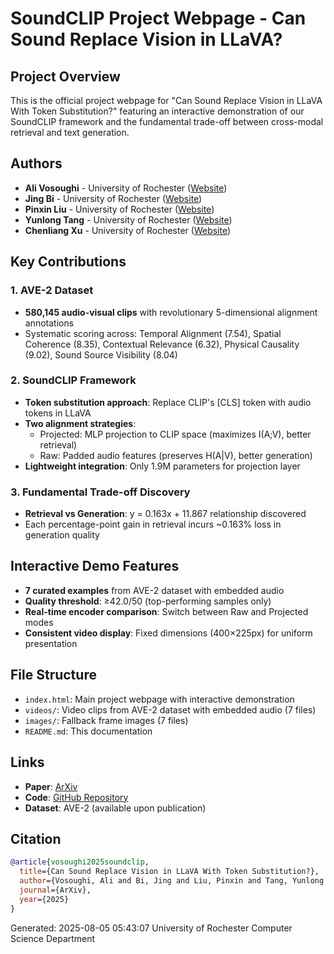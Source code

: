# SoundCLIP Project Webpage - Can Sound Replace Vision in LLaVA?

## Project Overview
This is the official project webpage for "Can Sound Replace Vision in LLaVA With Token Substitution?" featuring an interactive demonstration of our SoundCLIP framework and the fundamental trade-off between cross-modal retrieval and text generation.

## Authors
- **Ali Vosoughi** - University of Rochester ([Website](https://alivosoughi.com/))
- **Jing Bi** - University of Rochester ([Website](https://jing.vision/))
- **Pinxin Liu** - University of Rochester ([Website](https://andypinxinliu.github.io/))
- **Yunlong Tang** - University of Rochester ([Website](https://yunlong10.github.io/))
- **Chenliang Xu** - University of Rochester ([Website](https://www.cs.rochester.edu/~cxu22/index.html))

## Key Contributions

### 1. AVE-2 Dataset
- **580,145 audio-visual clips** with revolutionary 5-dimensional alignment annotations
- Systematic scoring across: Temporal Alignment (7.54), Spatial Coherence (8.35), Contextual Relevance (6.32), Physical Causality (9.02), Sound Source Visibility (8.04)

### 2. SoundCLIP Framework  
- **Token substitution approach**: Replace CLIP's [CLS] token with audio tokens in LLaVA
- **Two alignment strategies**: 
  - Projected: MLP projection to CLIP space (maximizes I(A;V), better retrieval)
  - Raw: Padded audio features (preserves H(A|V), better generation)
- **Lightweight integration**: Only 1.9M parameters for projection layer

### 3. Fundamental Trade-off Discovery
- **Retrieval vs Generation**: y = 0.163x + 11.867 relationship discovered
- Each percentage-point gain in retrieval incurs ~0.163% loss in generation quality

## Interactive Demo Features
- **7 curated examples** from AVE-2 dataset with embedded audio
- **Quality threshold**: ≥42.0/50 (top-performing samples only)
- **Real-time encoder comparison**: Switch between Raw and Projected modes
- **Consistent video display**: Fixed dimensions (400×225px) for uniform presentation

## File Structure
- `index.html`: Main project webpage with interactive demonstration
- `videos/`: Video clips from AVE-2 dataset with embedded audio (7 files)
- `images/`: Fallback frame images (7 files)
- `README.md`: This documentation

## Links
- **Paper**: [ArXiv](https://arxiv.org/abs/2506.10416)
- **Code**: [GitHub Repository](https://github.com/ali-vosoughi/SoundCLIP)
- **Dataset**: AVE-2 (available upon publication)

## Citation
```bibtex
@article{vosoughi2025soundclip,
  title={Can Sound Replace Vision in LLaVA With Token Substitution?},
  author={Vosoughi, Ali and Bi, Jing and Liu, Pinxin and Tang, Yunlong and Xu, Chenliang},
  journal={ArXiv},
  year={2025}
}
```

Generated: 2025-08-05 05:43:07
University of Rochester Computer Science Department
